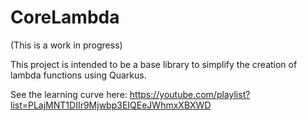 # CoreLambda

(This is a work in progress)

This project is intended to be a base library to simplify the creation of lambda functions using Quarkus.

See the learning curve here: 
https://youtube.com/playlist?list=PLajMNT1DIIr9Mjwbp3EIQEeJWhmxXBXWD
